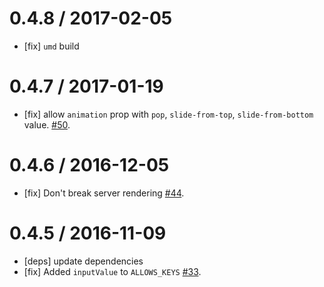 0.4.8 / 2017-02-05
==================
- [fix] `umd` build

0.4.7 / 2017-01-19
==================
- [fix] allow `animation` prop with `pop`, `slide-from-top`, `slide-from-bottom` value. [#50](https://github.com/chentsulin/sweetalert-react/pull/50).

0.4.6 / 2016-12-05
==================
- [fix] Don't break server rendering [#44](https://github.com/chentsulin/sweetalert-react/pull/44).

0.4.5 / 2016-11-09
==================
- [deps] update dependencies
- [fix] Added `inputValue` to `ALLOWS_KEYS` [#33](https://github.com/chentsulin/sweetalert-react/pull/33).
